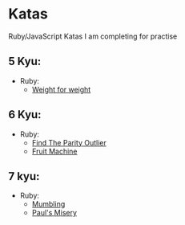 # Katas
Ruby/JavaScript Katas I am completing for practise

## 5 Kyu:
- Ruby:
  - [Weight for weight](5%20kyu/Ruby/Weight%20for%20weight)

## 6 Kyu:
- Ruby:
  - [Find The Parity Outlier](6%20kyu/Ruby/Find%20The%20Parity%20Outlier)
  - [Fruit Machine](6%20kyu/Ruby/Fruit%20Machine)

## 7 kyu:
- Ruby:
  - [Mumbling](7%20kyu/Ruby/Mumbling)
  - [Paul's Misery](7%20kyu/Ruby/Pauls_Misery)
